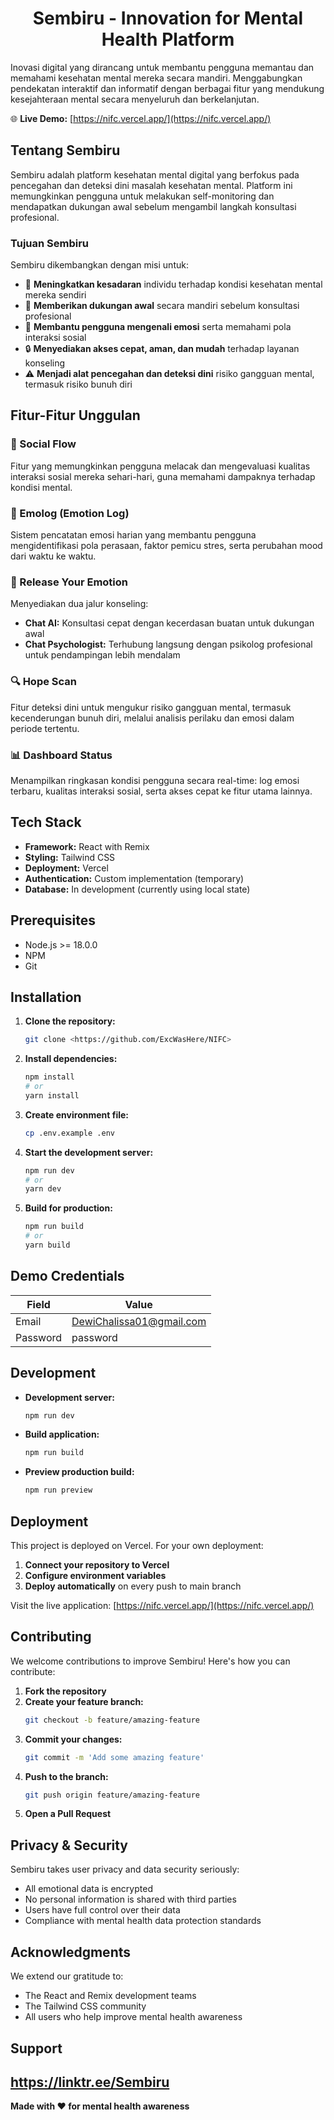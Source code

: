 # <h1 align="center">Sembiru - Innovation for Mental Health Platform</h1>

Inovasi digital yang dirancang untuk membantu pengguna memantau dan memahami kesehatan mental mereka secara mandiri. Menggabungkan pendekatan interaktif dan informatif dengan berbagai fitur yang mendukung kesejahteraan mental secara menyeluruh dan berkelanjutan.

🌐 **Live Demo:** [https://nifc.vercel.app/](https://nifc.vercel.app/)

## Tentang Sembiru

Sembiru adalah platform kesehatan mental digital yang berfokus pada pencegahan dan deteksi dini masalah kesehatan mental. Platform ini memungkinkan pengguna untuk melakukan self-monitoring dan mendapatkan dukungan awal sebelum mengambil langkah konsultasi profesional.

### Tujuan Sembiru

Sembiru dikembangkan dengan misi untuk:

- 🧠 **Meningkatkan kesadaran** individu terhadap kondisi kesehatan mental mereka sendiri
- 🤝 **Memberikan dukungan awal** secara mandiri sebelum konsultasi profesional
- 💭 **Membantu pengguna mengenali emosi** serta memahami pola interaksi sosial
- 🔒 **Menyediakan akses cepat, aman, dan mudah** terhadap layanan konseling
- ⚠️ **Menjadi alat pencegahan dan deteksi dini** risiko gangguan mental, termasuk risiko bunuh diri

## Fitur-Fitur Unggulan

### 🌊 Social Flow
Fitur yang memungkinkan pengguna melacak dan mengevaluasi kualitas interaksi sosial mereka sehari-hari, guna memahami dampaknya terhadap kondisi mental.

### 📝 Emolog (Emotion Log)
Sistem pencatatan emosi harian yang membantu pengguna mengidentifikasi pola perasaan, faktor pemicu stres, serta perubahan mood dari waktu ke waktu.

### 💬 Release Your Emotion
Menyediakan dua jalur konseling:
- **Chat AI:** Konsultasi cepat dengan kecerdasan buatan untuk dukungan awal
- **Chat Psychologist:** Terhubung langsung dengan psikolog profesional untuk pendampingan lebih mendalam

### 🔍 Hope Scan
Fitur deteksi dini untuk mengukur risiko gangguan mental, termasuk kecenderungan bunuh diri, melalui analisis perilaku dan emosi dalam periode tertentu.

### 📊 Dashboard Status  
Menampilkan ringkasan kondisi pengguna secara real-time: log emosi terbaru, kualitas interaksi sosial, serta akses cepat ke fitur utama lainnya.

## Tech Stack

- **Framework:** React with Remix
- **Styling:** Tailwind CSS
- **Deployment:** Vercel
- **Authentication:** Custom implementation (temporary)
- **Database:** In development (currently using local state)

## Prerequisites

- Node.js >= 18.0.0
- NPM
- Git

## Installation

1. **Clone the repository:**

    ```bash
    git clone <https://github.com/ExcWasHere/NIFC>
    ```

2. **Install dependencies:**

    ```bash
    npm install
    # or
    yarn install
    ```

3. **Create environment file:**

    ```bash
    cp .env.example .env
    ```

4. **Start the development server:**

    ```bash
    npm run dev
    # or
    yarn dev
    ```

5. **Build for production:**

    ```bash
    npm run build
    # or
    yarn build
    ```

## Demo Credentials

| Field    | Value                    |
| -------- | ------------------------ |
| Email    | DewiChalissa01@gmail.com |
| Password | password                 |

## Development

- **Development server:**
    ```bash
    npm run dev
    ```

- **Build application:**
    ```bash
    npm run build
    ```

- **Preview production build:**
    ```bash
    npm run preview
    ```

## Deployment

This project is deployed on Vercel. For your own deployment:

1. **Connect your repository to Vercel**
2. **Configure environment variables** 
3. **Deploy automatically** on every push to main branch

Visit the live application: [https://nifc.vercel.app/](https://nifc.vercel.app/)

## Contributing

We welcome contributions to improve Sembiru! Here's how you can contribute:

1. **Fork the repository**
2. **Create your feature branch:**
    ```bash
    git checkout -b feature/amazing-feature
    ```
3. **Commit your changes:**
    ```bash
    git commit -m 'Add some amazing feature'
    ```
4. **Push to the branch:**
    ```bash
    git push origin feature/amazing-feature
    ```
5. **Open a Pull Request**

## Privacy & Security

Sembiru takes user privacy and data security seriously:
- All emotional data is encrypted
- No personal information is shared with third parties
- Users have full control over their data
- Compliance with mental health data protection standards

## Acknowledgments

We extend our gratitude to:

- The React and Remix development teams
- The Tailwind CSS community
- All users who help improve mental health awareness

## Support

https://linktr.ee/Sembiru
---

**Made with ❤️ for mental health awareness**